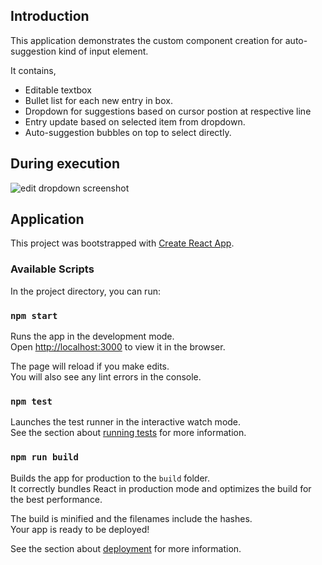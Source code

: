 ## Introduction

This application demonstrates the custom component creation for auto-suggestion kind of input element.

It contains,
* Editable textbox
* Bullet list for each new entry in box.
* Dropdown for suggestions based on cursor postion at respective line
* Entry update based on selected item from dropdown.
* Auto-suggestion bubbles on top to select directly.

## During execution 

![edit dropdown screenshot](https://raw.githubusercontent.com/Mazzzy/editable-dropdown/master/assets/editable-dropdown.png)

## Application
This project was bootstrapped with [Create React App](https://github.com/facebook/create-react-app).

### Available Scripts

In the project directory, you can run:

### `npm start`

Runs the app in the development mode.<br />
Open [http://localhost:3000](http://localhost:3000) to view it in the browser.

The page will reload if you make edits.<br />
You will also see any lint errors in the console.

### `npm test`

Launches the test runner in the interactive watch mode.<br />
See the section about [running tests](https://facebook.github.io/create-react-app/docs/running-tests) for more information.

### `npm run build`

Builds the app for production to the `build` folder.<br />
It correctly bundles React in production mode and optimizes the build for the best performance.

The build is minified and the filenames include the hashes.<br />
Your app is ready to be deployed!

See the section about [deployment](https://facebook.github.io/create-react-app/docs/deployment) for more information.

